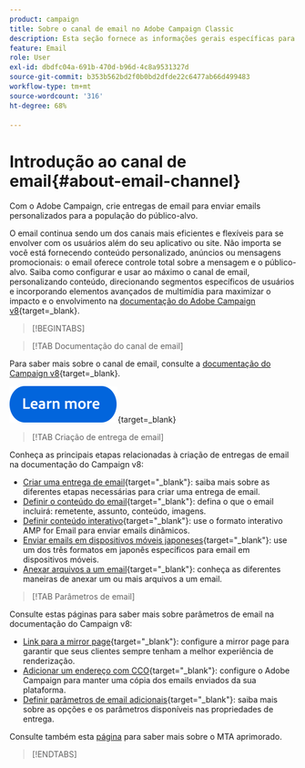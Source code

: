 ```yaml
---
product: campaign
title: Sobre o canal de email no Adobe Campaign Classic
description: Esta seção fornece as informações gerais específicas para o canal de email no Adobe Campaign
feature: Email
role: User
exl-id: dbdfc04a-691b-470d-b96d-4c8a9531327d
source-git-commit: b353b562bd2f0b0bd2dfde22c6477ab66d499483
workflow-type: tm+mt
source-wordcount: '316'
ht-degree: 68%

---
```


# Introdução ao canal de email{#about-email-channel}

Com o Adobe Campaign, crie entregas de email para enviar emails personalizados para a população do público-alvo.

O email continua sendo um dos canais mais eficientes e flexíveis para se envolver com os usuários além do seu aplicativo ou site. Não importa se você está fornecendo conteúdo personalizado, anúncios ou mensagens promocionais: o email oferece controle total sobre a mensagem e o público-alvo. Saiba como configurar e usar ao máximo o canal de email, personalizando conteúdo, direcionando segmentos específicos de usuários e incorporando elementos avançados de multimídia para maximizar o impacto e o envolvimento na [documentação do Adobe Campaign v8](https://experienceleague.adobe.com/en/docs/campaign/campaign-v8/send/emails/email){target=_blank}.




>[!BEGINTABS]

>[!TAB Documentação do canal de email]

Para saber mais sobre o canal de email, consulte a [documentação do Campaign v8](https://experienceleague.adobe.com/en/docs/campaign/campaign-v8/send/emails/email){target=_blank}.


[![imagem](../../assets/do-not-localize/learn-more-button.svg)](https://experienceleague.adobe.com/en/docs/campaign/campaign-v8/send/emails/email){target=_blank}


>[!TAB Criação de entrega de email]

Conheça as principais etapas relacionadas à criação de entregas de email na documentação do Campaign v8:

* [Criar uma entrega de email](https://experienceleague.adobe.com/docs/campaign/campaign-v8/send/emails/email.html?lang=pt-BR){target="_blank"}: saiba mais sobre as diferentes etapas necessárias para criar uma entrega de email.
* [Definir o conteúdo do email](https://experienceleague.adobe.com/docs/campaign/campaign-v8/send/emails/defining-the-email-content.html?lang=pt-BR){target="_blank"}: defina o que o email incluirá: remetente, assunto, conteúdo, imagens.
* [Definir conteúdo interativo](https://experienceleague.adobe.com/docs/campaign/campaign-v8/send/emails/defining-interactive-content.html?lang=pt-BR){target="_blank"}: use o formato interativo AMP for Email para enviar emails dinâmicos.
* [Enviar emails em dispositivos móveis japoneses](https://experienceleague.adobe.com/docs/campaign/campaign-v8/send/emails/sending-emails-on-japanese-mobiles.html){target="_blank"}: use um dos três formatos em japonês específicos para email em dispositivos móveis.
* [Anexar arquivos a um email](https://experienceleague.adobe.com/docs/campaign/campaign-v8/send/emails/attaching-files.html?lang=pt-BR){target="_blank"}: conheça as diferentes maneiras de anexar um ou mais arquivos a um email.


>[!TAB Parâmetros de email]

Consulte estas páginas para saber mais sobre parâmetros de email na documentação do Campaign v8:

* [Link para a mirror page](https://experienceleague.adobe.com/docs/campaign/campaign-v8/send/emails/mirror-page.html?lang=pt-BR){target="_blank"}: configure a mirror page para garantir que seus clientes sempre tenham a melhor experiência de renderização.
* [Adicionar um endereço com CCO](https://experienceleague.adobe.com/docs/campaign/campaign-v8/send/emails/email-bcc.html?lang=pt-BR){target="_blank"}: configure o Adobe Campaign para manter uma cópia dos emails enviados da sua plataforma.
* [Definir parâmetros de email adicionais](https://experienceleague.adobe.com/docs/campaign/campaign-v8/send/emails/email-parameters.html?lang=pt-BR){target="_blank"}: saiba mais sobre as opções e os parâmetros disponíveis nas propriedades de entrega.

Consulte também esta [página](sending-with-enhanced-mta.md) para saber mais sobre o MTA aprimorado.

>[!ENDTABS]





<!--
Adobe Campaign lets you mass deliver personalized electronic messages to a target population.

Before starting sending emails:

* Make sure recipient profiles contain at least an email address.
* Learn more about the Adobe Campaign [Delivery best practices](delivery-best-practices.md).
* Read out these sections to learn more about Deliverability: [Deliverability management in Campaign](about-deliverability.md) and [Deliverability best practices guide](https://experienceleague.adobe.com/docs/deliverability-learn/deliverability-best-practice-guide/introduction.html).

The key steps to send an email are as follows:

* [Create an email delivery](creating-an-email-delivery.md)
* [Define the target population](steps-defining-the-target-population.md)
* [Define the email content](defining-the-email-content.md)
* [Send the email](sending-messages.md)
* [Monitor the delivery](about-delivery-monitoring.md)

The sections below provide information that is specific to the email channel. For global information on how to create a delivery, refer to [this section](steps-about-delivery-creation-steps.md).
-->